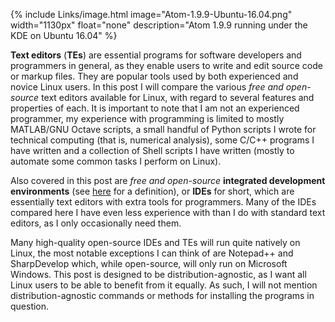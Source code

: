 {% include Links/image.html image="Atom-1.9.9-Ubuntu-16.04.png" width="1130px" float="none" description="Atom 1.9.9 running under the KDE on Ubuntu 16.04" %}

**Text editors** (**TEs**) are essential programs for software developers and programmers in general, as they enable users to write and edit source code or markup files. They are popular tools used by both experienced and novice Linux users. In this post I will compare the various *free and open-source* text editors available for Linux, with regard to several features and properties of each. It is important to note that I am not an experienced programmer, my experience with programming is limited to mostly MATLAB/GNU Octave scripts, a small handful of Python scripts I wrote for technical computing (that is, numerical analysis), some C/C++ programs I have written and a collection of Shell scripts I have written (mostly to automate some common tasks I perform on Linux).

Also covered in this post are *free and open-source* **integrated development environments** (see [here](#integrated-development-environment) for a definition), or **IDEs** for short, which are essentially text editors with extra tools for programmers. Many of the IDEs compared here I have even less experience with than I do with standard text editors, as I only occasionally need them.

Many high-quality open-source IDEs and TEs will run quite natively on Linux, the most notable exceptions I can think of are Notepad++ and SharpDevelop which, while open-source, will only run on Microsoft Windows. This post is designed to be distribution-agnostic, as I want all Linux users to be able to benefit from it equally. As such, I will not mention distribution-agnostic commands or methods for installing the programs in question.
